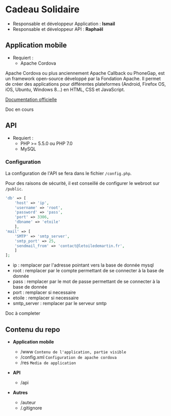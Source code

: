 # Cadeau Solidaire
* Responsable et développeur Application : **Ismail**
* Responsable et développeur API : **Raphaël**

## Application mobile
* Requiert :
   * Apache Cordova

Apache Cordova ou plus anciennement Apache Callback ou PhoneGap, est un framework open-source développé par la Fondation Apache. Il permet de créer des applications pour différentes plateformes (Android, Firefox OS, iOS, Ubuntu, Windows 8...) en HTML, CSS et JavaScript.

[Documentation officielle](https://cordova.apache.org/docs/en/latest/)

Doc en cours

## API
* Requiert :
   * PHP >= 5.5.0 ou PHP 7.0
   * MySQL

### Configuration
La configuration de l'API se fera dans le fichier `/config.php`.

Pour des raisons de sécurité, il est conseillé de configurer le webroot sur `/public`.

```php
'db' => [
    'host' => 'ip',
    'username' => 'root',
    'password' => 'pass',
    'port' => 3306,
    'dbname' => 'etoile'
    ],
'mail' => [
    'SMTP' => 'smtp_server',
    'smtp_port' => 25,
    'sendmail_from' => 'contact@letoiledemartin.fr',
    ]
];
```
* ip : remplacer par l'adresse pointant vers la base de donnée mysql
* root : remplacer par le compte permettant de se connecter à la base de donnée
* pass : remplacer par le mot de passe permettant de se connecter à la base de donnée
* port : remplacer si necessaire
* etoile : remplacer si necessaire
* smtp_server : remplacer par le serveur smtp

Doc à completer

## Contenu du repo
* **Application mobile**
   * /www `Contenu de l'application, partie visible`
   * /config.xml `Configuration de apache cordova`
   * /res `Media de application`

* **API**
   * /api

* **Autres**
   * /auteur
   * /.gitignore
